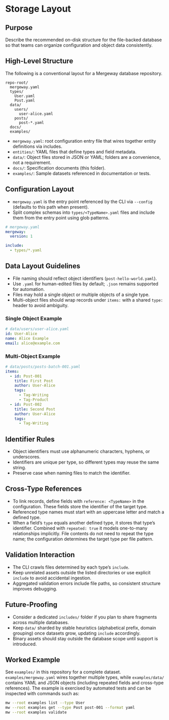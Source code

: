 # Storage Layout

## Purpose

Describe the recommended on-disk structure for the file-backed database so that teams can organize configuration and object data consistently.

## High-Level Structure

The following is a conventional layout for a Mergeway database repository.

```
repo-root/
  mergeway.yaml
  types/
    User.yaml
    Post.yaml
  data/
    users/
      user-alice.yaml
    posts/
      post-*.yaml
  docs/
  examples/
```

- `mergeway.yaml`: root configuration entry file that wires together entity definitions via includes.
- `entities/`: YAML files that define types and field metadata.
- `data/`: Object files stored in JSON or YAML; folders are a convenience, not a requirement.
- `docs/`: Specification documents (this folder).
- `examples/`: Sample datasets referenced in documentation or tests.

## Configuration Layout

- `mergeway.yaml` is the entry point referenced by the CLI via `--config` (defaults to this path when present).
- Split complex schemas into `types/<TypeName>.yaml` files and include them from the entry point using glob patterns.

```yaml
# mergeway.yaml
mergeway:
  version: 1

include:
  - types/*.yaml
```

## Data Layout Guidelines

- File naming should reflect object identifiers (`post-hello-world.yaml`).
- Use `.yaml` for human-edited files by default; `.json` remains supported for automation.
- Files may hold a single object or multiple objects of a single type.
- Multi-object files should wrap records under `items:` with a shared `type:` header to avoid ambiguity.

### Single Object Example

```yaml
# data/users/user-alice.yaml
id: User-Alice
name: Alice Example
email: alice@example.com
```

### Multi-Object Example

```yaml
# data/posts/posts-batch-001.yaml
items:
  - id: Post-001
    title: First Post
    author: User-Alice
    tags:
      - Tag-Writing
      - Tag-Product
  - id: Post-002
    title: Second Post
    author: User-Alice
    tags:
      - Tag-Writing
```

## Identifier Rules

- Object identifiers must use alphanumeric characters, hyphens, or underscores.
- Identifiers are unique per type, so different types may reuse the same string.
- Preserve case when naming files to match the identifier.

## Cross-Type References

- To link records, define fields with `reference: <TypeName>` in the configuration. These fields store the identifier of the target type.
- Referenced type names must start with an uppercase letter and match a defined type.
- When a field’s `type` equals another defined type, it stores that type’s identifier. Combined with `repeated: true` it models one-to-many relationships implicitly. File contents do not need to repeat the type name; the configuration determines the target type per file pattern.

## Validation Interaction

- The CLI crawls files determined by each type’s `include`.
- Keep unrelated assets outside the listed directories or use explicit `include` to avoid accidental ingestion.
- Aggregated validation errors include file paths, so consistent structure improves debugging.

## Future-Proofing

- Consider a dedicated `includes/` folder if you plan to share fragments across multiple databases.
- Keep `data/` sharded by stable heuristics (alphabetical prefix, domain grouping) once datasets grow, updating `include` accordingly.
- Binary assets should stay outside the database scope until support is introduced.

## Worked Example

See `examples/` in this repository for a complete dataset. `examples/mergeway.yaml` wires together multiple types, while `examples/data/` contains YAML and JSON objects (including repeated fields and cross-type references). The example is exercised by automated tests and can be inspected with commands such as:

```bash
mw --root examples list --type User
mw --root examples get --type Post post-001 --format yaml
mw --root examples validate
```
